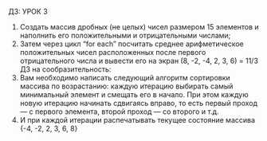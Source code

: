 ДЗ:
УРОК 3
1. Создать массив дробных (не целых) чисел размером 15 элементов и наполнить его положительными и отрицательными числами;
2. Затем через цикл “for each” посчитать среднее арифметическое положительных чисел расположенных после первого отрицательного числа и вывести его на экран (8, -2, -4, 2, 3, 6) = 11/3
ДЗ на сообразительность:
3. Вам необходимо написать следующий алгоритм сортировки массива по возрастанию: каждую итерацию выбирать самый минимальный элемент и смещать его в начало. При этом каждую новую итерацию начинать сдвигаясь вправо, то есть первый проход — с первого элемента, второй проход — со второго и т.д.
4. И при каждой итерации распечатывать текущее состояние массива {-4, -2, 2, 3, 6, 8}

